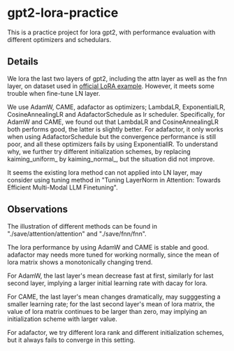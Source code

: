 # gpt2-lora-practice
This is a practice project for lora gpt2, with performance evaluation with different optimizers and schedulars.

## Details
We lora the last two layers of gpt2, including the attn layer as well as the fnn layer, on dataset used in [official LoRA example](https://github.com/microsoft/LoRA). However, it meets some trouble when fine-tune LN layer. 

We use AdamW, CAME, adafactor as optimizers; LambdaLR, ExponentialLR, CosineAnnealingLR and AdafactorSchedule as lr scheduler. Specifically, for AdamW and CAME, we found out that LambdaLR and CosineAnnealingLR both performs good, the latter is slightly better. For adafactor, it only works when using AdafactorSchedule but the convergence performance is still poor, and all these optimizers fails by using ExponentiallR. To understand why, we further try different initialization schemes, by replacing kaiming_uniform_ by kaiming_normal_, but the situation did not improve.

It seems the existing lora method can not applied into LN layer, may consider using tuning method in "Tuning LayerNorm in Attention: Towards Efficient Multi-Modal LLM Finetuning".

## Observations
The illustration of different methods can be found in "./save/attention/attention" and "./save/fnn/fnn".

The lora performance by using AdamW and CAME is stable and good. adafactor may needs more tuned for working normally, since the mean of lora matrix shows a monotonically changing trend.

For AdamW, the last layer's mean decrease fast at first, similarly for last second layer, implying a larger initial learning rate with dacay for lora.

For CAME, the last layer's mean changes dramatically, may sugggesting a smaller learning rate; for the last second layer's mean of lora matrix, the value of lora matrix continues to be larger than zero, may implying an initialization scheme with larger value.

For adafactor, we try different lora rank and different initialization schemes, but it always fails to converge in this setting.
